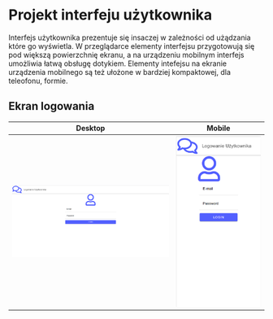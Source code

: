 # Projekt interfeju użytkownika

Interfejs użytkownika prezentuje się insaczej w zależności od użądzania które go wyświetla. W przeglądarce elementy interfejsu przygotowują się pod większą powierzchnię ekranu, a na urządzeniu mobilnym interfejs umożliwia łatwą obsługę dotykiem. Elementy intefejsu na ekranie urządzenia mobilnego są też ułożone w bardziej kompaktowej, dla teleofonu, formie.

## Ekran logowania
Desktop            |  Mobile
:-------------------------:|:-------------------------:
![](../../images/ui/logowanie-pc.png)  |  ![](../../images/ui/logowanie-tel.png)


